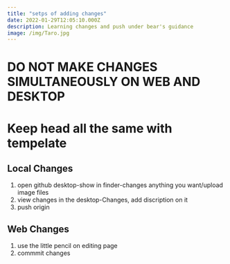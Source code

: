 ```yaml
---
title: "setps of adding changes"
date: 2022-01-29T12:05:10.000Z
description: Learning changes and push under bear's guidance
image: /img/Taro.jpg
---
```


# DO NOT MAKE CHANGES SIMULTANEOUSLY ON WEB AND DESKTOP



# Keep head all the same with tempelate


## Local Changes

1. open github desktop-show in finder-changes anything you want/upload image files
2. view changes in the desktop-Changes, add discription on it
3. push origin

## Web Changes

1. use the little pencil on editing page
2. commmit changes
